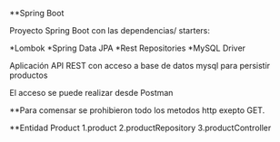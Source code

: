 **Spring Boot

Proyecto Spring Boot con las dependencias/ starters:

*Lombok
*Spring Data JPA
*Rest Repositories
*MySQL Driver

Aplicación API REST con acceso a base de datos mysql para persistir productos

El acceso se puede realizar desde Postman

**Para comensar se prohibieron todo los metodos http exepto GET. 

**Entidad Product
1.product
2.productRepository
3.productController
